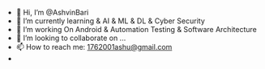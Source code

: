 - 👋 Hi, I’m @AshvinBari
- 👀 I’m currently learning & AI & ML & DL & Cyber Security
- 🌱 I’m working On Android & Automation Testing & Software Architecture
- 💞️ I’m looking to collaborate on ...
- 📫 How to reach me: 1762001ashu@gmail.com 
- 

<!---
AshvinBari/AshvinBari is a ✨ special ✨ repository because its `README.md` (this file) appears on your GitHub profile.
You can click the Preview link to take a look at your changes.
--->
